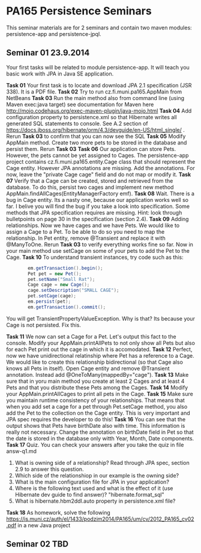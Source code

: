 # PA165 Persistence Seminars
This seminar materials are for 2 seminars and contain two maven modules: persistence-app and persistence-jpql.

## Seminar 01 23.9.2014 
Your first tasks will be related to module persistence-app. It will teach you basic work with JPA in Java SE application. 

**Task 01** Your first task is to locate and download JPA 2.1 specification (JSR 338). It is a PDF file.
**Task 02** Try to run cz.fi.muni.pa165.AppMain from NetBeans 
**Task 03** Run the main method also  from command line (using Maven exec:java target) see documentation for Maven here http://mojo.codehaus.org/exec-maven-plugin/java-mojo.html
**Task 04** Add configuration property to persistence.xml so that Hibernate writes all generated SQL statements to console. See A.2 section of
https://docs.jboss.org/hibernate/orm/4.3/devguide/en-US/html_single/ . Rerun **Task 03** to confirm that you can now see the SQL
**Task 05** Modify AppMain method. Create two more pets to be stored in the database and persist them. Rerun **Task 03**
**Task 06** Our application can store Pets. However, the pets cannot be yet assigned to Cages. The persistence-app project contains cz.fi.muni.pa165.entity.Cage class that should represent the Cage entity. However JPA annotations are missing. Add the annotations. For now, leave the "private Cage cage" field and do not map or modify it.
**Task 07** Verify that a Cage can be created, stored and retrieved from the database. To do this, persist two cages and implement new method AppMain.findAllCages(EntityManagerFactory emf). 
**Task 08** Wait. There is a bug in Cage entity. Its a nasty one, because our application works well so far. I belive you will find the bug if you take a look into specification. Some methods that JPA specification requires are missing. Hint: look through bulletpoints on page 30 in the specification (section 2.4).
**Task 09** Adding relationships. Now we have cages and we have Pets. We would like to assign a Cage to a Pet. To be able to do so you need to map the relationship. In Pet entity, remove @Transient and replace it with @ManyToOne. Rerun **Task 03** to verify everything works fine so far. Now in your main method use setCage on some of your pets to add the Pet to the Cage. 
**Task 10** To understand transient instances, try code such as this: 
```java
		em.getTransaction().begin();
		Pet pet = new Pet();
		pet.setName("Small Rat");
		Cage cage = new Cage();
		cage.setDescription("SMALL CAGE");
		pet.setCage(cage);
		em.persist(pet);
		em.getTransaction().commit();
```

You will get TransientPropertyValueException. Why is that? Its because your Cage is not persisted. Fix this.

**Task 11** We now can set a Cage for a Pet. Let's output this fact to the console. Modify your AppMain.printAllPets to not only show all Pets but also for each Pet print out the cage in which it is accomodated.
**Task 12** Perfect, now we have unidirectional relatinship where Pet has a reference to a Cage. We would like to create this relationship bidirectional (so that Cage also knows all Pets in itself). Open Cage entity and remove @Transient annotation. Instead add @OneToMany(mappedBy="cage").
**Task 13** Make sure that in yoru main method you create at least 2 Cages and at least 4 Pets and that you distribute these Pets among the Cages. 
**Task 14** Modify your AppMain.printAllCages to print all pets in the Cage.
**Task 15** Make sure you maintain runtime consistency of your relationships. That means that when you add set a cage for a pet through Pet.setCage method, you also add the Pet to the collection on the Cage entity. This is very important and JPA spec requires the developer to do this!
**Task 16** You can see that the output shows that Pets have birthDate also with time. This information is really not necessary. Change the annotation on birthDate field in Pet so that the date is stored in the database only witth Year, Month, Date components.  
**Task 17** Quiz. You can check your answers after you take the quiz in file answ-q1.md 
 1. What is owning side of a relationship? Read through JPA spec, section 2.9 to answer this question. 
 2. Which side of the relationshiop in our example is the owning side?
 3. What is the main configuration file for JPA in your application?
 4. Where is the following text used and what is the effect of it (use Hibernate dev guide to find answer)? "hibernate.format_sql"
 5. What is hibernate.hbm2ddl.auto property in persistence.xml file?

 
**Task 18** As homework, solve the following https://is.muni.cz/auth/el/1433/podzim2014/PA165/um/cv/2012_PA165_cv02.pdf in a new Java project
 


## Seminar 02 TBD